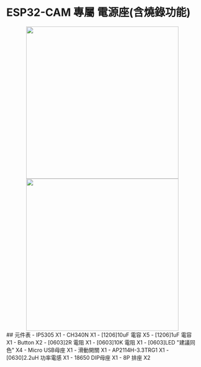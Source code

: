 # ESP32-CAM 專屬 電源座(含燒錄功能)
<div align="center">
<img src="https://user-images.githubusercontent.com/53372547/146429661-a60fe117-9b9a-43a4-82c5-555a294864d7.jpg" width="400">
<img src="https://user-images.githubusercontent.com/53372547/146429677-89d84874-cfce-4e3c-a57d-58e58bc745f9.jpg" width="400">
</div> 
## 元件表
- IP5305 X1  
- CH340N X1  
- [1206]10uF 電容 X5  
- [1206]1uF 電容 X1  
- Button X2  
- [0603]2R 電阻 X1  
- [0603]10K 電阻 X1  
- [0603]LED "建議同色" X4  
- Micro USB母座 X1  
- 滑動開關 X1  
- AP2114H-3.3TRG1 X1  
- [0630]2.2uH 功率電感 X1  
- 18650 DIP母座 X1  
- 8P 排座 X2  
